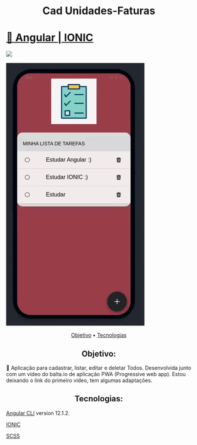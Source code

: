 <h1 align="center">Cad Unidades-Faturas</h1>
<h1>
    <a href="https://angular.io/">🔗
     Angular
     </a>
     <a href="https://ionicframework.com/docs/angular/your-first-ap"> |
     IONIC
     </a>
</h1>

<img src="https://img.shields.io/static/v1?label=IONICTODOSTUDY&message=Greg%C3%B3rioNeto&color=7159c1&style=for-the-badge&logo=ghost">

![Cad Unidades-Faturas](https://github.com/igregorioneto/ionic-todo-study/blob/main/src/assets/ionic-todo-study.gif)

<p align="center">
 <a href="#objetivo">Objetivo</a> •
 <a href="#tecnologias">Tecnologias</a>
</p>

<h2 align="center">
Objetivo:
</h2>

<p>
🚀 Aplicação para cadastrar, listar, editar e deletar Todos. 
Desenvolvida junto com um vídeo do balta.io de aplicação PWA (Progressive web app). Estou deixando o link do primeiro vídeo,
tem algumas adaptações. <a href="https://www.youtube.com/watch?v=GoQJB6OGKig"></a>
</p>

<h2 align="center">
Tecnologias:
</h2>

<p align="center">

[Angular CLI](https://github.com/angular/angular-cli) version 12.1.2.

[IONIC](https://ionicframework.com/docs/angular/your-first-ap)

[SCSS](https://sass-lang.com/)

</p>